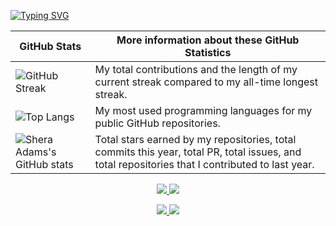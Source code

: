 [![Typing SVG](https://readme-typing-svg.herokuapp.com/?color=130F40&size=35&center=true&vCenter=true&width=1000&lines=HELLO,+MY+NAME+is+Murillo+Ribeiro+Barbosa;I'm+17+years+old;I+from+Carapicuíba,+SP;I+study+systems+development+at+Senai;Be+Welcome!+:%29)](https://git.io/typing-svg)


<!-- TABLE -->
| GitHub Stats | More information about these GitHub Statistics |
|---|---|
| ![GitHub Streak](https://github-readme-streak-stats.herokuapp.com/?user=murillobarbosa&count_private=true&show_icons=true&custom_title=Github&theme=tokyonight&bg_color=0,000000,130F40&layout=compact&border_radius=8) | My total contributions and the length of my current streak compared to my all-time longest streak.  |
| ![Top Langs](https://github-readme-stats.vercel.app/api/top-langs/?username=murillobarbosa&count_private=true&theme=tokyonight&bg_color=0,000000,130F40&layout=compact&border_radius=8&langs_count=20&hide=swift) | My most used programming languages for my public GitHub repositories.  |
| ![Shera Adams's GitHub stats](https://github-readme-stats.vercel.app/api?username=murillobarbosa&show_icons=true&count_private=true&theme=tokyonight&bg_color=0,000000,130F40&layout=compact&border_radius=10) | Total stars earned by my repositories, total commits this year, total PR, total issues, and total repositories that I contributed to last year. |


<!-- skills -->
<p align="center">
  <a href="https://skillicons.dev">
    <img src="https://skillicons.dev/icons?i=java,git,ai,ps,eclipse,ae,idea,c,cpp,cs" />
    <img src="https://skillicons.dev/icons?i=instagram,linkedin,lua,py,qt,twitter,vscode,visualstudio,r" />
  </a>
</p>

<!-- contributors -->
<p align="center">
  <a href="https://skillicons.dev">
    <img src="https://img.shields.io/badge/all_contributors-32-orange.svg?style=flat-square" />
    <img src="https://komarev.com/ghpvc/?username=murillobarbosa" />
  </a>
</p>



